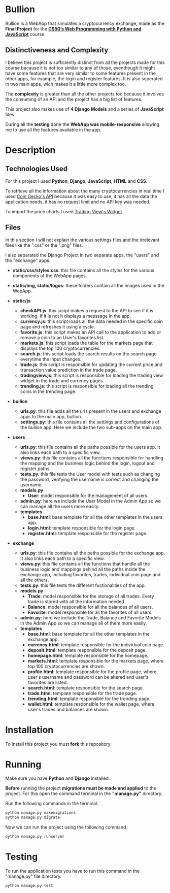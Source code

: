 # Bullion

Bullion is a WebApp that simulates a cryptocurrency exchange, made as the **Final Project** for the [**CS50’s Web Programming with Python and JavaScript**](https://cs50.harvard.edu/web/2020/) course.

## Distinctiveness and Complexity

I believe this project is sufficiently distinct from all the projects made for this course because it is not too similar to any of those, eventhough it might have some features that are very similar to some features present in the other apps, for example, the login and register features. It is also seperated in two main apps, wich makes it a little more complex too.

The **complexity** is greater than all the other projects too because it involves the consuming of an API and the project has a big list of features.

This project also makes use of **4 Django Models** and a series of **JavaScript** files.

During all the **testing** done the **WebApp was mobile-responsive** allowing me to use all the features available in the app.

# Description

## Technologies Used

For this project I used **Python**, **Django**, **JavaScript**, **HTML** and **CSS**.

To retrieve all the information about the many cryptocurrencies in real time I used [Coin Gecko's API](https://www.coingecko.com/en/api/documentation) because it was easy to use, it has all the data the application needs, it has no request limit and no API key was needed.

To import the price charts I used [Trading View's Widget](https://www.tradingview.com/widget/advanced-chart/).

## Files

In this section I will not explain the various settings files and the irrelevant files like the ".css" or the ".png" files.

I also separated the Django Project in two separate apps, the "users" and the "exchange" apps.

- **static/css/styles.css**: this file contains all the styles for the various components of the WebApp pages.

- **static/img, static/logos**: these folders contain all the images used in the WebApp.

- **static/js**
  - **checkAPI.js**: this script makes a request to the API to see if it is working. If it is not it displays a messsage in the app.
  - **currency.js**: this script loads all the data needed in the specific coin page and refreshes it using a cycle.
  - **favorite.js**: this script makes an API call to the application to add or remove a coin to an User's favorites list.
  - **markets.js**: this script loads the table for the markets page that displays the top 100 cryptocurrencies.
  - **search.js**: this script loads the search results on the search page everytime the input changes.
  - **trade.js**: this script is responsible for updating the current price and transaction value prediction in the trade page.
  - **tradingview.js**: this script is responsible for loading the trading view widget in the trade and currency pages.
  - **trending.js**: this script is responsible for loading all the trending coins in the trending page.
  
- **bullion**
  - **urls.py**: this file adds all the urls present in the users and exchange apps to the main app, bullion.
  - **settings.py**: this file contains all the settings and configurations of the bullion app. Here we include the two sub-apps on the main app.

- **users**
  - **urls.py**: this file contains all the paths possible for the users app. It also links each path to a specific view.
  - **views.py**: this file contains all the functions responsible for handling the mapping and the business logic behind the login, logout and register paths.
  - **tests.py**: this file tests the User model with tests such as changing the password, verifying the username is correct and changing the username.
  - **models.py**
    - **User**: model responsible for the management of all users.
  - **admin.py**: here we include the User Model in the Admin App so we can manage all the users more easily.
  - **templates**
    - **base.html**: base template for all the other templates in the users app.
    - **login.html**: template responsible for the login page.
    - **register.html**: template responsible for the register page.
  
- **exchange**
  - **urls.py**: this file contains all the paths possible for the exchange app. It also links each path to a specific view.
  - **views.py**: this file contains all the functions that handle all the business logic and mappings behind all the paths inside the exchange app, including favorites, trades, individual coin page and all the others.
  - **tests.py**: this file tests the different fuctionalities of the app.
  - **models.py**
    - **Trade**: model responsible for the storage of all trades. Every trade is stored with all the information needed.
    - **Balance**: model responsible for all the balances of all users.
    - **Favorite**: model responsible for all the favorites of all users.
  - **admin.py**: here we include the Trade, Balance and Favorite Models in the Admin App so we can manage all of them more easily.
  - **templates**
    - **base.html**: base template for all the other templates in the exchange app.
    - **currency.html**: template responsible for the individual coin page.
    - **deposit.html**: template responsible for the deposit page.
    - **homepage.html**: template responsible for the homepage.
    - **markets.html**: template responsible for the markets page, where top 100 cryptocurrencies are shown.
    - **profile.html**: template responsible for the profile page, where user's username and password can be altered and user's favorites are listed.
    - **search.html**: template responsible for the search page.
    - **trade.html**: template responsible for the trade page.
    - **trending.html**: template responsible for the trending page.
    - **wallet.html**: template responsible for the wallet page, where user's trades and balances are shown.

# Installation

To install this project you must **fork** this repository.

# Running

Make sure you have **Python** and **Django** installed.

**Before** running the project **migrations must be made and applied** to the project.
For this open the command terminal in the **"manage.py"** directory.

Run the following commands in the terminal.
```bash
python manage.py makemigrations
python manage.py migrate
```
Now we can run the project using the following command.
```bash
python manage.py runserver
```

# Testing

To run the application tests you have to run this command in the "manage.py" file directory.
```bash
python manage.py test
```
